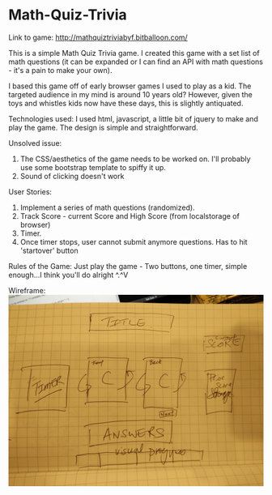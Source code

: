 # Math-Quiz-Trivia

Link to game: http://mathquiztriviabyf.bitballoon.com/

This is a simple Math Quiz Trivia game. I created this game with a set list of math questions (it can be expanded or I can find an API with math questions - it's a pain to make your own). 

I based this game off of early browser games I used to play as a kid. The targeted audience in my mind is around 10 years old? However, given the toys and whistles kids now have these days, this is slightly antiquated. 

Technologies used: I used html, javascript, a little bit of jquery to make and play the game. The design is simple and straightforward. 

Unsolved issue: 
1. The CSS/aesthetics of the game needs to be worked on. I'll probably use some bootstrap template to spiffy it up.
2. Sound of clicking doesn't work

User Stories:
1. Implement a series of math questions (randomized).
2. Track Score - current Score and High Score (from localstorage of browser)
3. Timer.
4. Once timer stops, user cannot submit anymore questions. Has to hit 'startover' button

Rules of the Game:
Just play the game - Two buttons, one timer, simple enough...I think you'll do alright ^.^V


Wireframe:
![alt tag](https://github.com/byfyang/Math-Quiz-Trivia/blob/master/IMG_20160520_103957.jpg)
